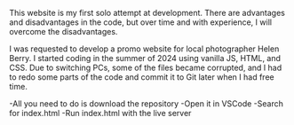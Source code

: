 This website is my first solo attempt at development. There are advantages and disadvantages in the code, but over time and with experience, I will overcome the disadvantages.

I was requested to develop a promo website for local photographer Helen Berry. I started coding in the summer of 2024 using vanilla JS, HTML, and CSS. Due to switching PCs, some of the files became corrupted, and I had to redo some parts of the code and commit it to Git later when I had free time.

-All you need to do is download the repository
  -Open it in VSCode
    -Search for index.html
      -Run index.html with the live server
